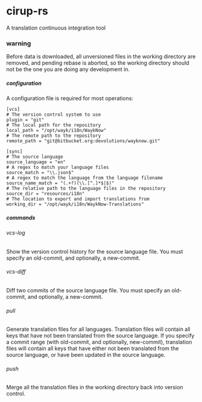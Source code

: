 # cirup-rs

A translation continuous integration tool

### warning
Before data is downloaded, all unversioned files in the working directory are removed, and pending rebase is aborted, so the working directory should not be the one you are doing any development in.

##### configuration
A configuration file is required for most operations:
 ```
[vcs]
# The version control system to use
plugin = "git"
# The local path for the repository
local_path = "/opt/wayk/i18n/WaykNow" 
# The remote path to the repository
remote_path = "git@bitbucket.org:devolutions/wayknow.git"

[sync]
# The source language
source_language = "en"
# A regex to match your language files
source_match = "\\.json$"
# A regex to match the language from the language filename
source_name_match = "(.+?)(\\.[^.]*$|$)"
# The relative path to the language files in the repository
source_dir = "resources/i18n"
# The location to export and import translations from
working_dir = "/opt/wayk/i18n/WaykNow-Translations"
```
##### commands
###### vcs-log
Show the version control history for the source language file.
You must specify an old-commit, and optionally, a new-commit.
###### vcs-diff
Diff two commits of the source language file.
You must specify an old-commit, and optionally, a new-commit.
###### pull
Generate translation files for all languages. 
Translation files will contain all keys that have not been translated from the source language.
If you specify a commit range (with old-commit, and optionally, new-commit), translation files will contain all keys that have either not been translated from the source language, or have been updated in the source language.
###### push
Merge all the translation files in the working directory back into version control.
